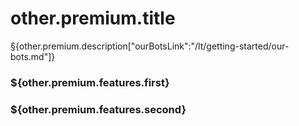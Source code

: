 # other.premium.title

§{other.premium.description["ourBotsLink":"/lt/getting-started/our-bots.md"]}

### \${other.premium.features.first}

### \${other.premium.features.second}
